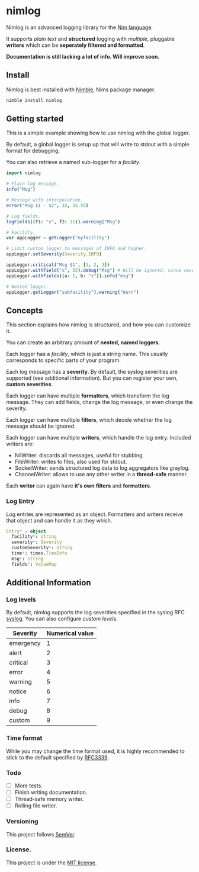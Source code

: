 # nimlog

Nimlog is an advanced logging library for the [Nim language](http://nim-lang.org).

It supports *plain text* and **structured** logging with
*multiple*, pluggable **writers** which can be **seperately filtered and formatted**.

**Documentation is still lacking a lot of info. Will improve soon.**

## Install

Nimlog is best installed with [Nimble](https://github.com/nim-lang/nimble), Nims package manager.

```bash
nimble install nimlog
```

## Getting started

This is a simple example showing how to use nimlog with the global logger.

By default, a global logger is setup up that will write to stdout with a simple format for debugging.

You can also retrieve a named sub-logger for a *facility*.

```nim
import nimlog

# Plain log message.
info("Msg")

# Message with interpolation.
error("Msg $1 - $2", 33, 55.55)

# Log fields.
logFields((f1: "x", f2: 11)).warning("Msg")

# Facility.
var appLogger = getLogger("myfacility")

# Limit custom logger to messages of INFO and higher.
appLogger.setSeverity(Severity.INFO)

appLogger.critical("Msg $1", [1, 2, 3])
appLogger.withField("x", 55).debug("Msg") # Will be ignored, since severity is set to INFO.
appLogger.withFields((a: 1, b: "x")).info("msg")

# Nested logger.
appLogger.getLogger("subfacility").warning("Warn")
```

## Concepts

This section explains how nimlog is structured, and how you can customize it.

You can create an arbitrary amount of **nested, named loggers**.

Each logger has a *facility*, which is just a string name. 
This usually corresponds to specific parts of your program.

Each log message has a **severity**.
By default, the syslog severities are supported (see additional information).
But you can register your own, **custom severities**.

Each logger can have multiple **formatters**, which transform the log message.
They can add fields, change the log message, or even change the severity.

Each logger can have multiple **filters**, which decide whether the log message should be ignored.

Each logger can have multiple **writers**, which handle the log entry. 
Included writers are: 
* NilWriter: discards all messages, useful for stubbing.
* FileWriter: writes to files, also used for stdout.
* SocketWriter:  sends structured log data to log aggregators like graylog.
* ChannelWriter: allows to use any other writer in a **thread-safe** manner.


Each **writer** can again have **it's own** **filters** and **formatters**.

### Log Entry

Log entries are represented as an object.
Formatters and writers receive that object and can handle it as they whish.

```nim
Entry* = object
  facility*: string
  severity*: Severity
  customSeverity*: string
  time*: times.TimeInfo
  msg*: string
  fields*: ValueMap
```


## Additional Information

### Log levels

By default, nimlog supports the log severities specified in the syslog RFC [syslog](http://tools.ietf.org/html/rfc5424).
You can also configure *custom levels*.

| Severity  | Numerical value |
| --------- | --------------- |
| emergency | 1 |
| alert     | 2 |
| critical  | 3 |
| error     | 4 |
| warning   | 5 |
| notice    | 6 |
| info      | 7 |
| debug     | 8 |
| custom    | 9 |


### Time format

While you may change the time format used, it is highly recommended to stick to the default specified by [RFC3339](http://tools.ietf.org/htmlrfc3339).

### Todo

- [ ] More tests.
- [ ] Finish writing documentation.
- [ ] Thread-safe memory writer.
- [ ] Rolling file writer.

### Versioning

This project follows [SemVer](semver.org).

### License.

This project is under the [MIT license](https://opensource.org/licenses/MIT).
